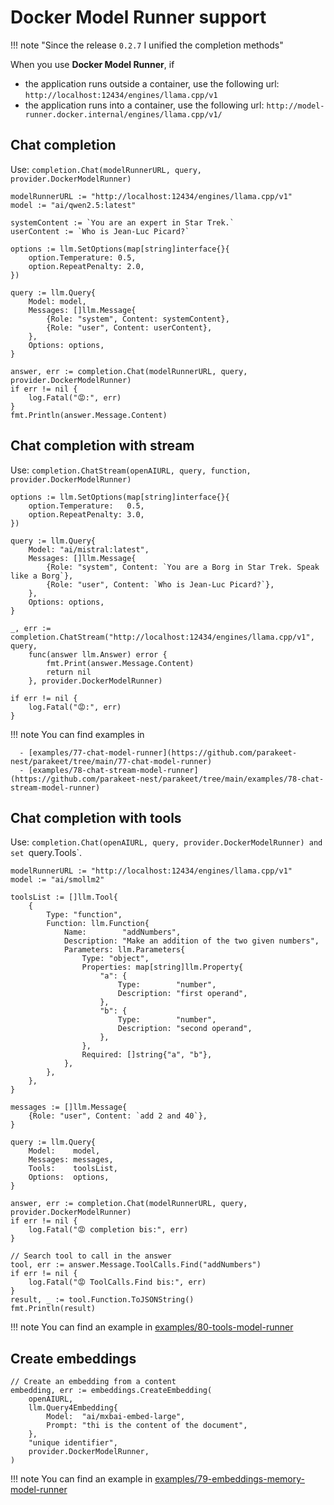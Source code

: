 <!-- TOPIC:
Experimental Docker Model Runner support
-->
# Docker Model Runner support

!!! note "Since the release `0.2.7` I unified the completion methods"

When you use **Docker Model Runner**, if
- the application runs outside a container, use the following url: `http://localhost:12434/engines/llama.cpp/v1`
- the application runs into a container, use the following url: `http://model-runner.docker.internal/engines/llama.cpp/v1/`

## Chat completion

Use: `completion.Chat(modelRunnerURL, query, provider.DockerModelRunner)`

```golang
modelRunnerURL := "http://localhost:12434/engines/llama.cpp/v1"
model := "ai/qwen2.5:latest" 

systemContent := `You are an expert in Star Trek.`
userContent := `Who is Jean-Luc Picard?`

options := llm.SetOptions(map[string]interface{}{
    option.Temperature: 0.5,
    option.RepeatPenalty: 2.0,
})

query := llm.Query{
    Model: model,
    Messages: []llm.Message{
        {Role: "system", Content: systemContent},
        {Role: "user", Content: userContent},
    },
    Options: options,
}

answer, err := completion.Chat(modelRunnerURL, query, provider.DockerModelRunner)
if err != nil {
    log.Fatal("😡:", err)
}
fmt.Println(answer.Message.Content)
```

## Chat completion with stream

Use: `completion.ChatStream(openAIURL, query, function, provider.DockerModelRunner)`

```golang
options := llm.SetOptions(map[string]interface{}{
    option.Temperature:   0.5,
    option.RepeatPenalty: 3.0,
})

query := llm.Query{
    Model: "ai/mistral:latest",
    Messages: []llm.Message{
        {Role: "system", Content: `You are a Borg in Star Trek. Speak like a Borg`},
        {Role: "user", Content: `Who is Jean-Luc Picard?`},
    },
    Options: options,
}

_, err := completion.ChatStream("http://localhost:12434/engines/llama.cpp/v1", query,
    func(answer llm.Answer) error {
        fmt.Print(answer.Message.Content)
        return nil
    }, provider.DockerModelRunner)

if err != nil {
    log.Fatal("😡:", err)
}
```

!!! note
	You can find examples in 
    
	  - [examples/77-chat-model-runner](https://github.com/parakeet-nest/parakeet/tree/main/77-chat-model-runner)
	  - [examples/78-chat-stream-model-runner](https://github.com/parakeet-nest/parakeet/tree/main/examples/78-chat-stream-model-runner)

## Chat completion with tools

Use: `completion.Chat(openAIURL, query, provider.DockerModelRunner) and set `query.Tools`.

```golang
modelRunnerURL := "http://localhost:12434/engines/llama.cpp/v1"
model := "ai/smollm2"

toolsList := []llm.Tool{
    {
        Type: "function",
        Function: llm.Function{
            Name:        "addNumbers",
            Description: "Make an addition of the two given numbers",
            Parameters: llm.Parameters{
                Type: "object",
                Properties: map[string]llm.Property{
                    "a": {
                        Type:        "number",
                        Description: "first operand",
                    },
                    "b": {
                        Type:        "number",
                        Description: "second operand",
                    },
                },
                Required: []string{"a", "b"},
            },
        },
    },
}

messages := []llm.Message{
    {Role: "user", Content: `add 2 and 40`},
}

query := llm.Query{
    Model:    model,
    Messages: messages,
    Tools:    toolsList,
    Options:  options,
}

answer, err := completion.Chat(modelRunnerURL, query, provider.DockerModelRunner)
if err != nil {
    log.Fatal("😡 completion bis:", err)
}

// Search tool to call in the answer
tool, err := answer.Message.ToolCalls.Find("addNumbers")
if err != nil {
    log.Fatal("😡 ToolCalls.Find bis:", err)
}
result, _ := tool.Function.ToJSONString()
fmt.Println(result)
```

!!! note
	You can find an example in [examples/80-tools-model-runner](https://github.com/parakeet-nest/parakeet/tree/main/examples/80-tools-model-runner)


## Create embeddings

```golang
// Create an embedding from a content
embedding, err := embeddings.CreateEmbedding(
	openAIURL,
	llm.Query4Embedding{
		Model:  "ai/mxbai-embed-large",
		Prompt: "thi is the content of the document",				
	},
	"unique identifier",
	provider.DockerModelRunner,
)
```

!!! note
	You can find an example in [examples/79-embeddings-memory-model-runner](https://github.com/parakeet-nest/parakeet/tree/main/examples/79-embeddings-memory-model-runner)
